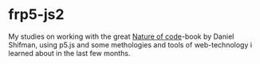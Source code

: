 # frp5-js2

My studies on working with the great [Nature of code](https://natureofcode.com/)-book by Daniel Shifman, using p5.js and
some methologies and tools of web-technology i learned about in the last few months.
